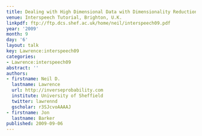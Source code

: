 ```yaml
---
title: Dealing with High Dimensional Data with Dimensionality Reduction
venue: Interspeech Tutorial, Brighton, U.K.
linkpdf: ftp://ftp.dcs.shef.ac.uk/home/neil/interspeech09.pdf
year: '2009'
month: 9
day: '6'
layout: talk
key: Lawrence:interspeech09
categories:
- Lawrence:interspeech09
abstract: ''
authors:
- firstname: Neil D.
  lastname: Lawrence
  url: http://inverseprobability.com
  institute: University of Sheffield
  twitter: lawrennd
  gscholar: r3SJcvoAAAAJ
- firstname: Jon
  lastname: Barker
published: 2009-09-06
---
```


